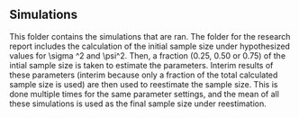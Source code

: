 ## Simulations 

This folder contains the simulations that are ran. The folder for the research report includes the calculation of the initial sample size under hypothesized values for \sigma ^2 and \psi^2. Then, a fraction (0.25, 0.50 or 0.75) of the intial sample size is taken to estimate the parameters. Interim results of these parameters (interim because only a fraction of the total calculated sample size is used) are then used to reestimate the sample size. This is done multiple times for the same parameter settings, and the mean of all these simulations is used as the final sample size under reestimation. 
